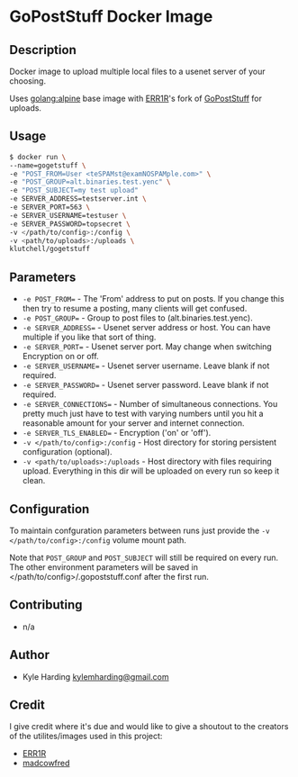 # GoPostStuff Docker Image #

## Description ##

Docker image to upload multiple local files to a usenet server of your choosing.

Uses [golang:alpine](https://hub.docker.com/_/golang/) base image with [ERR1R](https://github.com/ERR1R)'s fork of [GoPostStuff](https://github.com/ERR1R/GoPostStuff) for uploads.

## Usage ##

```bash
$ docker run \
--name=gogetstuff \
-e "POST_FROM=User <teSPAMst@examNOSPAMple.com>" \
-e "POST_GROUP=alt.binaries.test.yenc" \
-e "POST_SUBJECT=my test upload"
-e SERVER_ADDRESS=testserver.int \
-e SERVER_PORT=563 \
-e SERVER_USERNAME=testuser \
-e SERVER_PASSWORD=topsecret \
-v </path/to/config>:/config \
-v <path/to/uploads>:/uploads \
klutchell/gogetstuff
```

## Parameters ##

* ```-e POST_FROM=``` - The 'From' address to put on posts. If you change this then try to resume a posting, many clients will get confused.
* ```-e POST_GROUP=``` - Group to post files to (alt.binaries.test.yenc).
* ```-e SERVER_ADDRESS=``` - Usenet server address or host. You can have multiple if you like that sort of thing.
* ```-e SERVER_PORT=``` - Usenet server port. May change when switching Encryption on or off.
* ```-e SERVER_USERNAME=``` - Usenet server username. Leave blank if not required.
* ```-e SERVER_PASSWORD=``` - Usenet server password. Leave blank if not required.
* ```-e SERVER_CONNECTIONS=``` - Number of simultaneous connections. You pretty much just have to test with varying numbers until you hit a reasonable amount for your server and internet connection.
* ```-e SERVER_TLS_ENABLED=``` - Encryption ('on' or 'off').
* ```-v </path/to/config>:/config``` - Host directory for storing persistent configuration (optional).
* ```-v <path/to/uploads>:/uploads``` - Host directory with files requiring upload. Everything in this dir will be uploaded on every run so keep it clean.

## Configuration ##

To maintain confguration parameters between runs just provide the ```-v </path/to/config>:/config``` volume mount path.

Note that ```POST_GROUP``` and ```POST_SUBJECT``` will still be required on every run. The other environment parameters will be saved in </path/to/config>/.gopoststuff.conf after the first run.

## Contributing ##

* n/a

## Author ##

* Kyle Harding <kylemharding@gmail.com>

## Credit ##

I give credit where it's due and would like to give a shoutout to the creators of the utilites/images used in this project:
* [ERR1R](https://github.com/ERR1R/)
* [madcowfred](https://github.com/madcowfred/)
